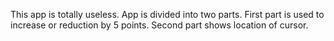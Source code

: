 This app is totally useless. App is divided into two parts.
First part is used to increase or reduction by 5 points.
Second part shows location of cursor.

